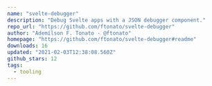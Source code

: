 ```yaml
---
name: "svelte-debugger"
description: "Debug Svelte apps with a JSON debugger component."
repo_url: "https://github.com/ftonato/svelte-debugger"
author: "Ademílson F. Tonato - @ftonato"
homepage: "https://github.com/ftonato/svelte-debugger#readme"
downloads: 16
updated: "2021-02-03T12:38:08.560Z"
github_stars: 12
tags: 
  - tooling
---
```

